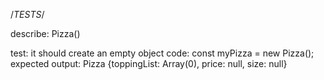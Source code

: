 /*TESTS*/

describe: Pizza()

test: it should create an empty object
code: const myPizza = new Pizza();
expected output: Pizza {toppingList: Array(0), price: null, size: null}